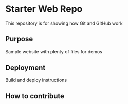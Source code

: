 # Starter Web Repo

This repository is for showing how Git and GitHub work

## Purpose

Sample website with plenty of files for demos

## Deployment

Build and deploy instructions

## How to contribute